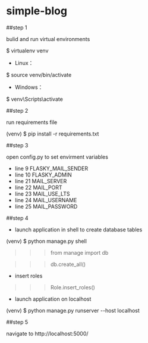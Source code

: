 # simple-blog

##step 1

bulid and run virtual environments

$ virtualenv venv

* Linux：

$ source venv/bin/activate

* Windows：

$ venv\Scripts\activate

##step 2

run requirements file

(venv) $ pip install -r requirements.txt

##step 3

open config.py to set envirment variables

* line 9  FLASKY_MAIL_SENDER
* line 10 FLASKY_ADMIN
* line 21 MAIL_SERVER
* line 22 MAIL_PORT
* line 23 MAIL_USE_LTS
* line 24 MAIL_USERNAME
* line 25 MAIL_PASSWORD

##step 4

* launch application in shell to create database tables

(venv) $ python manage.py shell

>>> from manage import db

>>> db.create_all()

* insert roles

>>> Role.insert_roles()

* launch application on localhost

(venv) $ python manage.py runserver --host localhost

##step 5

navigate to  http://localhost:5000/
